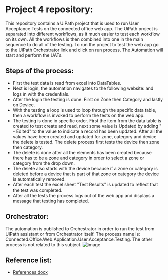 # Project 4 repository:
This repository contains a UiPath project that is used to run User Acceptance Tests on the connected office web app. The UiPath project is separated into different workflows, as it much easier to test each workflow on its own. All the workflows is then combined into one in the main sequence to do all of the testing. To run the project to test the web app go to the UiPath Orchestrator link and click on run process. The Automation will start and perform the UATs.

## Steps of the process:
- First the test data is read from excel into DataTables.
- Next is login, the automation navigates to the following website: [](https://connectedoffice-devicemanagement.azurewebsites.net/) and logs in with the credentials.
- After the login the testing is done. First on Zone then Category and lastly on Device.
- With the testing a loop is used to loop through the specific data table, then a workflow is invoked to perform the tests on the web app.
- The testing is done in specific order. First the item from the data table is created to test create and read, next some value is Updated by adding " - Edited" to the value to indicate a record has been updated. After all the values have been created and updated for zone, category and device the delete is tested. The delete process first tests the device then zone then category.
- The delete is done after all the elements has been created because there has to be a zone and category in order to select a zone or category from the drop down.
- The delete also starts with the device because if a zone or category is deleted before a device that is part of that zone or category the device is automatically removed.
- After each test the excel sheet "Test Results" is updated to reflect that the test was completed.
- After all the tests the process logs out of the web app and displays a message that testing has completed.

## Orchestrator:
The automation is published to Orchestrator in order to run the test from UiPath assistant or from Orchestrator itself. The process name is: Connected.Office.Web.Application.User.Acceptance.Testing. The other process is not related to this subject.
![image](https://user-images.githubusercontent.com/90188915/198055151-10815d4e-c008-47c9-8cc4-9d5f52d2a43c.png)

## Reference list:

- [References.docx](https://github.com/dennisvantonder/CMPG323-Project-4-31609988/blob/main/References.docx)
